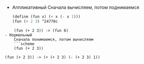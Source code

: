 
- Аппликативный
	Сначала вычисляем, потом поднимаемся
	```scheme
	(define (fun x) (+ x (- x 1)))
	(fun (+ 2 3) ^24770c
```
	(fun (+ 2 3)) -> (fun 6)
- Нормальный
	Сначала понимаемся, потом вычисляем
	```scheme
	(fun (+ 2 3))
```
	(fun (+ 2 3)) -> (+ (+ 2 3) (- (+ 2 3) 1))